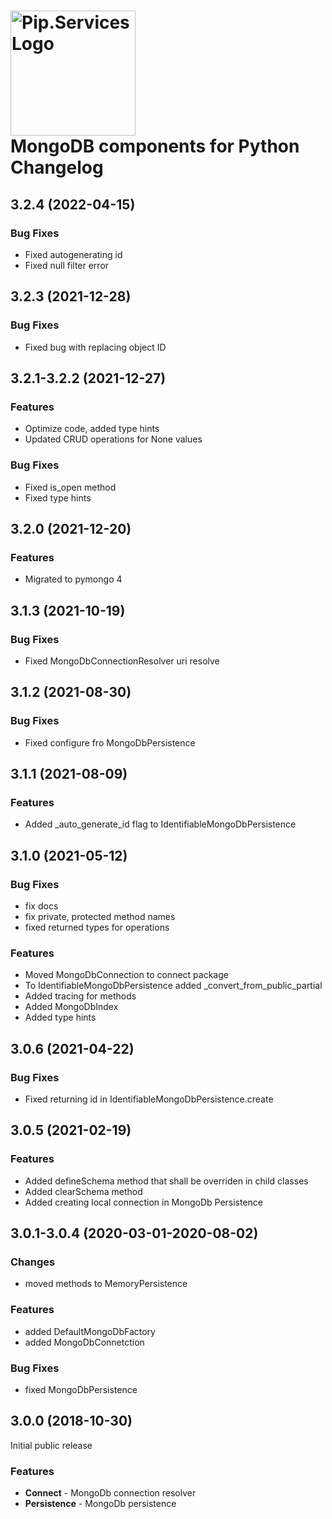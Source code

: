 # <img src="https://uploads-ssl.webflow.com/5ea5d3315186cf5ec60c3ee4/5edf1c94ce4c859f2b188094_logo.svg" alt="Pip.Services Logo" width="200"> <br/> MongoDB components for Python Changelog

## <a name="3.2.4"></a> 3.2.4 (2022-04-15)

### Bug Fixes
* Fixed autogenerating id
* Fixed null filter error

## <a name="3.2.3"></a> 3.2.3 (2021-12-28)

### Bug Fixes
* Fixed bug with replacing object ID

## <a name="3.2.1-3.2.2"></a> 3.2.1-3.2.2 (2021-12-27)

### Features
* Optimize code, added type hints
* Updated CRUD operations for None values

### Bug Fixes
* Fixed is_open method
* Fixed type hints

## <a name="3.2.0"></a> 3.2.0 (2021-12-20)

### Features
* Migrated to pymongo 4

## <a name="3.1.3"></a> 3.1.3 (2021-10-19)

### Bug Fixes
* Fixed MongoDbConnectionResolver uri resolve

## <a name="3.1.2"></a> 3.1.2 (2021-08-30)

### Bug Fixes
* Fixed configure fro MongoDbPersistence

## <a name="3.1.1"></a> 3.1.1 (2021-08-09)

### Features
* Added _auto_generate_id flag to IdentifiableMongoDbPersistence

## <a name="3.1.0"></a> 3.1.0 (2021-05-12)

### Bug Fixes
* fix docs
* fix private, protected method names
* fixed returned types for operations

### Features
* Moved MongoDbConnection to connect package
* To IdentifiableMongoDbPersistence added _convert_from_public_partial
* Added tracing for methods
* Added MongoDbIndex
* Added type hints


## <a name="3.0.6"></a> 3.0.6 (2021-04-22)

### Bug Fixes
* Fixed returning id in IdentifiableMongoDbPersistence.create 

## <a name="3.0.5"></a> 3.0.5 (2021-02-19)

### Features
* Added defineSchema method that shall be overriden in child classes
* Added clearSchema method
* Added creating local connection in MongoDb Persistence

## <a name="3.0.1-3.0.4"></a> 3.0.1-3.0.4 (2020-03-01-2020-08-02)

### Changes
* moved methods to MemoryPersistence

### Features
* added DefaultMongoDbFactory
* added MongoDbConnetction

### Bug Fixes
* fixed MongoDbPersistence


## <a name="3.0.0"></a> 3.0.0 (2018-10-30)

Initial public release

### Features
- **Connect** - MongoDb connection resolver
- **Persistence** - MongoDb persistence